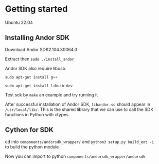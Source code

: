 # Getting started
Ubuntu 22.04

## Installing Andor SDK

Download Andor SDK2.104.30064.0

Extract then `sudo ./install_andor`


Andor SDK also require libusb:

`sudo apt-get install g++`

`sudo apt-get install libusb-dev`

Test sdk by `make` an example and try running it

After successful installation of Andor SDK, `libandor.so` should appear in `/usr/local/lib/`. This is the shared library that we can use to call the SDK functions in Python with ctypes.

## Cython for SDK

cd into `components/andorsdk_wrapper/` and `python3 setup.py build_ext -i` to build the python module

Now you can import to python `components/andorsdk_wrapper/andorsdk`
